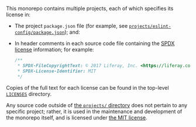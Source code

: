 This monorepo contains multiple projects, each of which specifies its license in:

-   The project `package.json` file (for example, see [`projects/eslint-config/package.json`](./projects/eslint-config/package.json)); and:

-   In header comments in each source code file containing the [SPDX license](https://spdx.org/licenses/) information; for example:

    ```js
    /**
     * SPDX-FileCopyrightText: © 2017 Liferay, Inc. <https://liferay.com>
     * SPDX-License-Identifier: MIT
     */
    ```

Copies of the full text for each license can be found in the top-level [`LICENSES`](./LICENSES) directory.

Any source code outside of [the `projects/` directory](./projects) does not pertain to any specific project; rather, it is used in the maintenance and development of the monorepo itself, and is licensed under [the MIT license](./LICENSES/MIT.txt).
